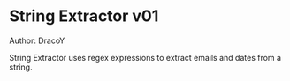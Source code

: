 # String Extractor v01
Author: DracoY

String Extractor uses regex expressions to extract emails and dates from a string.